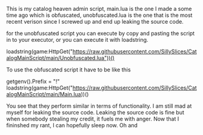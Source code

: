 This is my catalog heaven admin script, main.lua is the one I made a some time ago which is obfuscated, unobfuscated.lua is the one that is the most recent verison since I screwed up and end up leaking the source code.


for the unobfuscated script you can execute by copy and pasting the script in to your executor, or you can execute it with loadstring.

loadstring(game:HttpGet("https://raw.githubusercontent.com/SillySlices/CatalogMainScript/main/Unobfuscated.lua"))()

To use the obfuscated script it have to be like this

getgenv().Prefix = "!"
loadstring(game:HttpGet("https://raw.githubusercontent.com/SillySlices/CatalogMainScript/main/Main.lua))()

You see that they perform similar in terms of functionality. I am still mad at myself for leaking the source code. Leaking the source code is fine but when somebody stealing my credit, it fuels me with anger. Now that I fininshed my rant, I can hopefully sleep now. Oh and 
